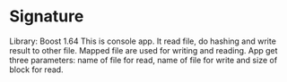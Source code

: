 # Signature
Library: Boost 1.64
This is console app. It read file, do hashing and write result to other file. Mapped file are used for writing and reading.
App get three parameters: name of file for read, name of file for write and size of block for read.